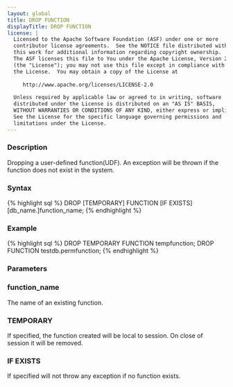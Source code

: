 ```yaml
---
layout: global
title: DROP FUNCTION
displayTitle: DROP FUNCTION 
license: |
  Licensed to the Apache Software Foundation (ASF) under one or more
  contributor license agreements.  See the NOTICE file distributed with
  this work for additional information regarding copyright ownership.
  The ASF licenses this file to You under the Apache License, Version 2.0
  (the "License"); you may not use this file except in compliance with
  the License.  You may obtain a copy of the License at
 
     http://www.apache.org/licenses/LICENSE-2.0
 
  Unless required by applicable law or agreed to in writing, software
  distributed under the License is distributed on an "AS IS" BASIS,
  WITHOUT WARRANTIES OR CONDITIONS OF ANY KIND, either express or implied.
  See the License for the specific language governing permissions and
  limitations under the License.
---
```


### Description
Dropping a user-defined function(UDF). An exception will be thrown if the function does not exist
 in the system. 

### Syntax
{% highlight sql %}
DROP [TEMPORARY] FUNCTION [IF EXISTS] [db_name.]function_name;
{% endhighlight %}

### Example
{% highlight sql %}
DROP TEMPORARY FUNCTION tempfunction;
DROP FUNCTION testdb.permfunction;
{% endhighlight %}

### Parameters

### **function_name**

The name of an existing function.

### **TEMPORARY**

If specified, the function created will be local to session. On close of session it will be removed.

### **IF EXISTS**

If specified will not throw any exception if no function exists.